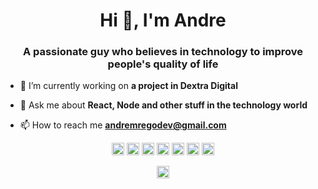 <h1 align="center">Hi 👋, I'm Andre</h1>
<h3 align="center">A passionate guy who believes in technology to improve people's quality of life</h3>

- 🔭 I’m currently working on **a project in Dextra Digital**

- 💬 Ask me about **React, Node and other stuff in the technology world**

- 📫 How to reach me **andremregodev@gmail.com**

 <p align="center"><img src="https://devicons.github.io/devicon/devicon.git/icons/react/react-original-wordmark.svg" alt="react" width="20" height="20"/> <img src="https://devicons.github.io/devicon/devicon.git/icons/html5/html5-original-wordmark.svg" alt="html5" width="20" height="20"/> <img src="https://devicons.github.io/devicon/devicon.git/icons/javascript/javascript-original.svg" alt="javascript" width="20" height="20"/> <img src="https://devicons.github.io/devicon/devicon.git/icons/typescript/typescript-original.svg" alt="typescript" width="20" height="20"/> <img src="https://devicons.github.io/devicon/devicon.git/icons/mongodb/mongodb-original-wordmark.svg" alt="mongodb" width="20" height="20"/> <img src="https://devicons.github.io/devicon/devicon.git/icons/postgresql/postgresql-original-wordmark.svg" alt="postgresql" width="20" height="20"/> <img src="https://devicons.github.io/devicon/devicon.git/icons/nodejs/nodejs-original-wordmark.svg" alt="nodejs" width="20" height="20"/></p><p align="center">
<a href="https://linkedin.com/in/andremrego" target="blank"><img align="center" src="https://cdn.jsdelivr.net/npm/simple-icons@3.0.1/icons/linkedin.svg" alt="andremrego" height="20" width="20" /></a>
</p>
